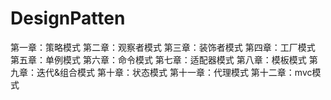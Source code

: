 # DesignPatten
第一章：策略模式
第二章：观察者模式
第三章：装饰者模式
第四章：工厂模式
第五章：单例模式
第六章：命令模式
第七章：适配器模式
第八章：模板模式
第九章：迭代&组合模式
第十章：状态模式
第十一章：代理模式
第十二章：mvc模式
